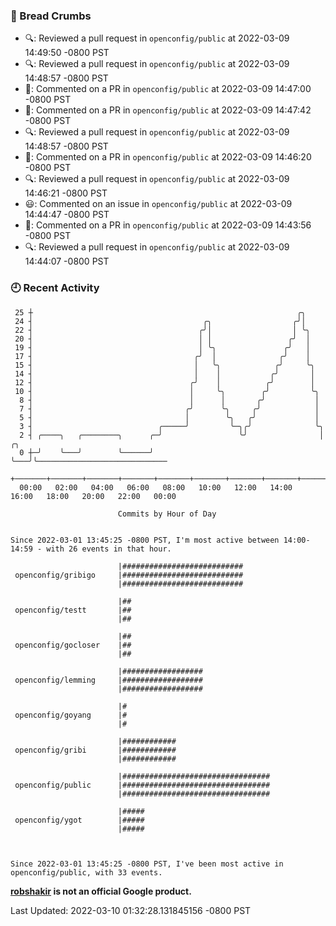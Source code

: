 ### 🍞 Bread Crumbs

 * 🔍: Reviewed a pull request in  `openconfig/public` at 2022-03-09 14:49:50 -0800 PST
 * 🔍: Reviewed a pull request in  `openconfig/public` at 2022-03-09 14:48:57 -0800 PST
 * 💬: Commented on a PR in  `openconfig/public` at 2022-03-09 14:47:00 -0800 PST
 * 💬: Commented on a PR in  `openconfig/public` at 2022-03-09 14:47:42 -0800 PST
 * 🔍: Reviewed a pull request in  `openconfig/public` at 2022-03-09 14:48:57 -0800 PST
 * 💬: Commented on a PR in  `openconfig/public` at 2022-03-09 14:46:20 -0800 PST
 * 🔍: Reviewed a pull request in  `openconfig/public` at 2022-03-09 14:46:21 -0800 PST
 * 😃: Commented on an issue in `openconfig/public` at 2022-03-09 14:44:47 -0800 PST
 * 💬: Commented on a PR in  `openconfig/public` at 2022-03-09 14:43:56 -0800 PST
 * 🔍: Reviewed a pull request in  `openconfig/public` at 2022-03-09 14:44:07 -0800 PST

### 🕘 Recent Activity
```
 25 ┼                                                           ╭╮
 24 ┤                                      ╭╮                  ╭╯│
 22 ┤                                     ╭╯│                  │ ╰╮
 20 ┤                                     │ │                 ╭╯  │
 19 ┤                                     │ ╰╮               ╭╯   │
 17 ┤                                    ╭╯  │              ╭╯    │
 15 ┤                                    │   ╰╮            ╭╯     ╰╮
 14 ┤                                    │    │           ╭╯       │
 12 ┤                                   ╭╯    │          ╭╯        │
 10 ┤                                   │     ╰╮        ╭╯         ╰╮
  8 ┤                                   │      │       ╭╯           │
  7 ┤                                  ╭╯      ╰╮     ╭╯            │
  5 ┤                                  │        ╰╮   ╭╯             │
  3 ┤                            ╭─────╯         ╰─╮╭╯              ╰╮
  2 ┤ ╭────╮   ╭────────╮      ╭─╯                 ╰╯                │   ╭╮
  0 ┼─╯    ╰───╯        ╰──────╯                                     ╰───╯╰─────────────────────────────
    +───────+───────+───────+───────+───────+───────+───────+───────+───────+───────+───────+───────+────
  00:00   02:00   04:00   06:00   08:00   10:00   12:00   14:00   16:00   18:00   20:00   22:00   00:00   

						Commits by Hour of Day


Since 2022-03-01 13:45:25 -0800 PST, I'm most active between 14:00-14:59 - with 26 events in that hour.

```



```
                        |###########################
 openconfig/gribigo     |###########################
                        |###########################

                        |##
 openconfig/testt       |##
                        |##

                        |##
 openconfig/gocloser    |##
                        |##

                        |##################
 openconfig/lemming     |##################
                        |##################

                        |#
 openconfig/goyang      |#
                        |#

                        |############
 openconfig/gribi       |############
                        |############

                        |#################################
 openconfig/public      |#################################
                        |#################################

                        |#####
 openconfig/ygot        |#####
                        |#####



Since 2022-03-01 13:45:25 -0800 PST, I've been most active in openconfig/public, with 33 events.

```
**[robshakir](mailto:robjs@google.com) is not an official Google product.**  


Last Updated: 2022-03-10 01:32:28.131845156 -0800 PST
